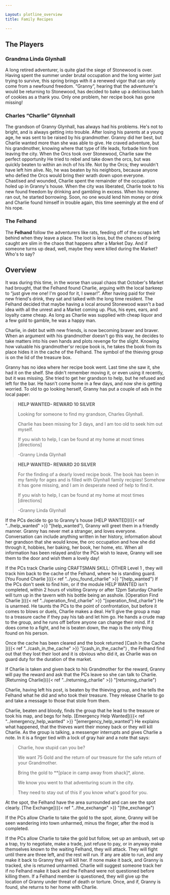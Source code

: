 ```yaml
---

Layout: plotline_overview
title: Family Recipes

---
```

## The Players

### Grandma Linda Glynhall

A long retired adventurer, is quite glad the siege of Stonewood is over. Having spent the summer under brutal occupation and the long winter just trying to survive, this spring brings with it a renewed vigor that can only come from a newfound freedom. “Granny”, hearing that the adventurer's would be returning to Stonewood, has decided to bake up a delicious batch of cookies as a thank you. Only one problem, her recipe book has gone missing!

### Charles “Charlie” Glynnhall

The grandson of Granny Glynhall, has always had his problems. He's not to bright, and is always getting into trouble. After losing his parents at a young age, he was sent to be raised by his grandmother. Granny did her best, but Charlie wanted more than she was able to give. He craved adventure, but his grandmother, knowing where that type of life leads, forbade him from leaving the city. When the Orcs took over Stonewood, Charlie saw the perfect opportunity He tried to rebel and take down the orcs, but was quickly beaten to within an inch of his life. Not by the Orcs; they wouldn't have left him alive. No, he was beaten by his neighbors, because anyone who defied the Orcs would bring their wrath down upon everyone. Chastised and wounded, Charlie spent the remainder of the occupation holed up in Granny's house. When the city was liberated, Charlie took to his new found freedom by drinking and gambling in excess. When his money ran out, he started borrowing. Soon, no one would lend him money or drink and Charlie found himself in trouble again, this time seemingly at the end of his rope.

### The Felhand

The **Felhand** follow the adventurers like rats, feeding off of the scraps left behind when they leave a place. The loot is less, but the chances of being caught are slim in the chaos that happens after a Market Day. And if someone turns up dead, well, maybe they were killed during the Market? Who's to say? 

## Overview

It was during this time, in the worse than usual chaos that October's Market had brought, that the Felhand found Charlie, arguing with the local barkeep to “just give me one! I'm good for it, I swear!”. After having paid for their new friend's drink, they sat and talked with the long time resident. The Felhand decided that maybe having a local around Stonewood wasn't a bad idea with all the unrest and a Market coming up. Plus, his eyes, ears, and loyalty came cheap. As long as Charlie was supplied with cheap liquor and a few gold to gamble, he was a happy man. 

Charlie, in debt but with new friends, is now becoming braver and braver. When an argument with his grandmother doesn't go this way, he decides to take matters into his own hands and plots revenge for the slight. Knowing how valuable his grandmother'sr recipe book is, he takes the book from its place hides it in the cache of the Felhand. The symbol of the thieving group is on the lid of the treasure box.

Granny has no idea where her recipe book went. Last time she saw it, she had it on the shelf. She didn't remember moving it, or even using it recently, but it was missing. She tried to get her grandson to help, but he refused and left for the bar. He hasn't come home in a few days, and now she is getting worried. To old to go looking herself, Granny has put a couple of ads in the local paper:

> **HELP WANTED- REWARD 10 SILVER**
>
> Looking for someone to find my grandson, Charles Glynhall. 
>
> Charlie has been missing for 3 days, and I am too old to seek him out myself.
>
> If you wish to help, I can be found at my home at most times [directions]
>
> -Granny Linda Glynhall


> **HELP WANTED- REWARD 20 SILVER**
>
> For the finding of a dearly loved recipe book. The book has been in my family for ages and is filled with Glynhall family recipies! Somehow it has gone missing, and I am in desperate need of help to find it. 
>
> If you wish to help, I can be found at my home at most times [directions]
>
> -Granny Linda Glynhall

If the PCs decide to go to Granny's house  [HELP WANTED]({{< ref "../help_wanted" >}} "[help_wanted"), Granny will greet them in a friendly manner. Granny has never met a stranger, and loves everyone. Conversation can include anything written in her history, information about her grandson that she would know, the orc occupation and how she did through it, hobbies, her baking, her book, her home, etc. When all information has been relayed and/or the PCs wish to leave, Granny will see them to the door and wish them a lovely day!

If the PCs track Charlie using CRAFTSMAN SKILL: OTHER Level 1 , they will track him back to the cache of the Felhand, where he is standing guard.  [You Found Charlie ]({{< ref "../you_found_charlie" >}} "[help_wanted")  If the PCs don't seek to find him, or if the module HELP WANTED isn't completed, within 2 hours of visiting Granny or after 12pm Saturday  Charlie will turn up in the tavern with his bottle being an asshole. [Operation Find Charlie ]({{< ref "../operation_find_charlie" >}} "[operation_find_charlie")  He is unarmed. He taunts the PCs to the point of confrontation, but before it comes to blows or duels, Charlie makes a deal. He'll give the group a map to a treasure cache if they pay his tab and let him go. He hands a crude map to the group, and he runs off before anyone can change their mind. If it does come to a fight, and he is beaten down, the map is the only thing found on his person.

Once the cache has been cleared and the book returned [Cash  in the Cache ]({{< ref "../cash_in_the_cache" >}} "[cash_in_the_cache")  , the Felhand find out that they lost their loot and it is obvious who did it, as Charlie was on guard duty for the duration of the market. 

If Charlie is taken and given back to his Grandmother for the reward, Granny will pay the reward and ask that the PCs leave so she can talk to Charlie.  [Returning Charlie]({{< ref "../returning_charlie" >}} "[returning_charlie") 

Charlie, having left his post, is beaten by the thieving group, and he tells the Felhand what he did and who took their treasure. They release Charlie to go and take a message to those that stole from them. 

Charlie, beaten and bloody, finds the group that he lead to the treasure or took his map, and begs for help.  [Emergency Help Wanted]({{< ref "../emergency_help_wanted" >}} "[emergency_help_wanted") He explains what happened, that the thieves want their money back or they will kill Charlie. As the group is talking, a messenger interrupts and gives Charlie a note. In it is a finger tied with a lock of gray hair and a note that says:

> Charlie, how stupid can you be? 
>
> We want 75 Gold and the return of our treasure for the  safe return of your Grandmother.
>
> Bring the gold to **[place in camp away from shack]*, alone.
>
> We know you went to that adventuring scum in the city.
>
> They need to stay out of this if you know what's good for you.

At the spot, the Felhand have the area surrounded and can see the spot clearly.  [The Exchange]({{< ref "../the_exchange" >}} "[the_exchange") 

If the PCs allow Charlie to take the gold to the spot, alone, Granny will be seen wandering into town unharmed, minus the finger, after the mod is completed. 

If the PCs allow Charlie to take the gold but follow, set up an ambush, set up a trap, try to negotiate, make a trade, just refuse to pay, or in anyway make themselves known to the waiting Felhand, they will attack. They will fight until there are three left, and the rest will run. If any are able to run, and any make it back to Granny they will kill her. If none make it back, and Granny is tracked, she is returned unharmed. Charlie will suggest someone track her if no Felhand make it back and the Felhand were not questioned before killing them. If a Felhand member is questioned, they will give up the location of Granny under threat of death or torture. Once, and if, Granny is found, she returns to her home with Charlie.





